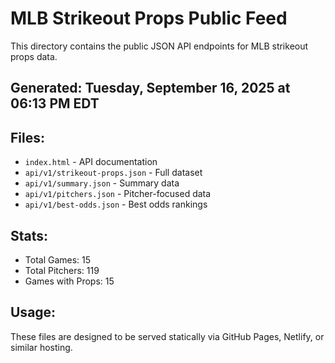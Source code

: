 # MLB Strikeout Props Public Feed

This directory contains the public JSON API endpoints for MLB strikeout props data.

## Generated: Tuesday, September 16, 2025 at 06:13 PM EDT

## Files:
- `index.html` - API documentation
- `api/v1/strikeout-props.json` - Full dataset
- `api/v1/summary.json` - Summary data
- `api/v1/pitchers.json` - Pitcher-focused data  
- `api/v1/best-odds.json` - Best odds rankings

## Stats:
- Total Games: 15
- Total Pitchers: 119
- Games with Props: 15

## Usage:
These files are designed to be served statically via GitHub Pages, Netlify, or similar hosting.
